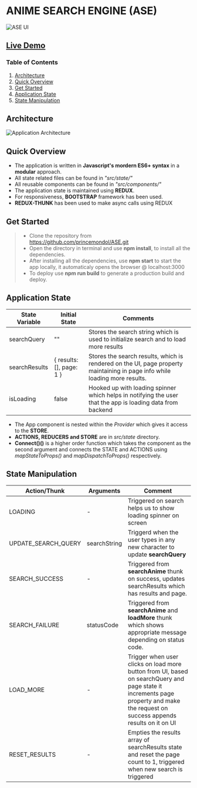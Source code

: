 # ANIME SEARCH ENGINE (ASE)
![ASE UI](https://i.ibb.co/rsCY7Fc/ase.jpg)
## [Live Demo]()

### Table of Contents

1. [Architecture](#architecture)
2. [Quick Overview](#quick-overview)
3. [Get Started](#get-started)
4. [Application State](#application-state)
5. [State Manipulation](#state-manipulation)

## Architecture
![Application Architecture](https://i.ibb.co/7KM39xh/ASEarchitecture.jpg)

## Quick Overview
* The application is written in **Javascript's mordern ES6+ syntax** in a **modular** approach.
* All state related files can be found in *"src/state/"*
* All reusable components can be found in *"src/components/"*
* The application state is maintained using **REDUX**.
* For responsiveness, **BOOTSTRAP** framework has been used.
* **REDUX-THUNK** has been used to make async calls using REDUX

## Get Started
> * Clone the repository from https://github.com/princemondol/ASE.git
> * Open the directory in terminal and use **npm install**, to install all the dependencies.
> * After installing all the dependencies, use **npm start** to start the app locally, it automaticaly opens the browser @ localhost:3000
> * To deploy use **npm run build** to generate a production build and deploy.

## Application State

State Variable |	Initial State|	Comments
------|-----|-----
searchQuery |""| Stores the search string which is used to initialize search and to load more results
searchResults | { results: [], page: 1 } | Stores the search results, which is rendered on the UI, page property maintaining in page info while loading more results.
isLoading | false | Hooked up with loading spinner which helps in notifying the user that the app is loading data from backend


* The App component is nested within the *Provider* which gives it access to the **STORE**.
* **ACTIONS, REDUCERS and STORE** are in *src/state* directory.
* **Connect()()** is a higher order function which takes the component as the second argument and connects the STATE and ACTIONS using *mapStateToProps()* and *mapDispatchToProps()* respectively. 

## State Manipulation

Action/Thunk |	Arguments |	Comment
------|-----|-----
LOADING | - | Triggered on search helps us to show loading spinner on screen
UPDATE_SEARCH_QUERY | searchString | Triggerd when the user types in any new character to update **searchQuery**
SEARCH_SUCCESS | - | Triggered from **searchAnime** thunk on success, updates searchResults which has results and page.
SEARCH_FAILURE | statusCode | Triggered from **searchAnime** and **loadMore** thunk which shows appropriate message depending on status code.
LOAD_MORE | - | Trigger when user clicks on load more button from UI, based on searchQuery and page state it increments page property and make the request on success appends results on it on UI 
RESET_RESULTS | - | Empties the results array of searchResults state and reset the page count to 1, triggered when new search is triggered

